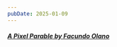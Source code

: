 ```yaml
---
pubDate: 2025-01-09
---
```


##### [A Pixel Parable by Facundo Olano](https://olano.dev/blog/a-pixel-parable/)